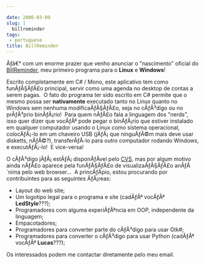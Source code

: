 ```yaml
---

date: 2006-03-09
slug: |
  billreminder
tags:
 - portuguese
title: BillReminder
---
```


Ãƒâ€° com um enorme prazer que venho anunciar o "nascimento" oficial do
[BillReminder](http://billreminder.sourceforge.net/), meu primeiro
programa para o **Linux** e **Windows**!

Escrito completamente em C\# / Mono, este aplicativo tem como
funÃƒÂ§ÃƒÂ£o principal, servir como uma agenda no desktop de contas a
serem pagas.  O fato do programa ter sido escrito em C\# permite que o
mesmo possa ser **nativamente** executado tanto no Linux quanto no
Windows sem nenhuma modificaÃƒÂ§ÃƒÂ£o, seja no cÃƒÂ³digo ou no
prÃƒÂ³prio binÃƒÂ¡rio!  Para quem nÃƒÂ£o fala a linguagem dos "nerds",
isso quer dizer que vocÃƒÂª pode pegar o binÃƒÂ¡rio que estiver
instalado em qualquer computador usando o Linux como sistema
operacional, colocÃƒÂ¡-lo em um chaveiro USB (jÃƒÂ¡ que ninguÃƒÂ©m mais
deve usar disketts, nÃƒÂ©?), transferÃƒÂ­-lo para outro computador
rodando Windows, e executÃƒÂ¡-lo!  E vice-versa!

O cÃƒÂ³digo jÃƒÂ¡ estÃƒÂ¡ disponÃƒÂ­vel pelo
[CVS](http://cvs.sourceforge.net/viewcvs.py/billreminder), mas por algum
motivo ainda nÃƒÂ£o aparece pela funÃƒÂ§ÃƒÂ£o de visualizaÃƒÂ§ÃƒÂ£o
anÃƒÂ´nima pelo web browser...  A princÃƒÂ­pio, estou procurando por
contribuintes para as seguintes ÃƒÂ¡reas:

-   Layout do web site;
-   Um logotipo legal para o programa e site (cadÃƒÂª vocÃƒÂª
    **LedStyle**???);
-   Programadores com alguma experiÃƒÂªncia em OOP, independente da
    linguagem;
-   Empacotadores;
-   Programadores para converter parte do cÃƒÂ³digo para usar Gtk\#;
-   Programadores para converter o cÃƒÂ³digo para usar Python (cadÃƒÂª
    vocÃƒÂª **Lucas**???);

Os interessados podem me contactar diretamente pelo meu email.
